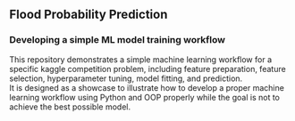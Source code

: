 ## Flood Probability Prediction
### Developing a simple ML model training workflow

This repository demonstrates a simple machine learning workflow for a specific kaggle competition problem, including feature preparation, feature selection, 
hyperparameter tuning, model fitting, and prediction.
<br>It is designed as a showcase to illustrate how to develop a proper machine learning workflow using Python and OOP properly while the goal is not to achieve the best possible model.
